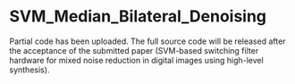 # SVM_Median_Bilateral_Denoising

Partial code has been uploaded. The full source code will be released after the acceptance of the submitted paper (SVM-based switching filter hardware for mixed noise reduction in digital images using high-level synthesis).
